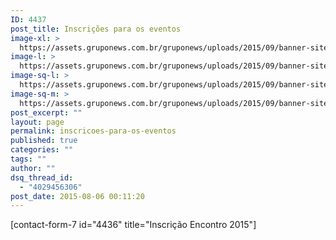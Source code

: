 ```yaml
---
ID: 4437
post_title: Inscrições para os eventos
image-xl: >
  https://assets.gruponews.com.br/gruponews/uploads/2015/09/banner-site-imersao-2015-2-1920x1080.png
image-l: >
  https://assets.gruponews.com.br/gruponews/uploads/2015/09/banner-site-imersao-2015-2-1280x720.png
image-sq-l: >
  https://assets.gruponews.com.br/gruponews/uploads/2015/09/banner-site-imersao-2015-2-1280x1280.png
image-sq-m: >
  https://assets.gruponews.com.br/gruponews/uploads/2015/09/banner-site-imersao-2015-2-720x720.png
post_excerpt: ""
layout: page
permalink: inscricoes-para-os-eventos
published: true
categories: ""
tags: ""
author: ""
dsq_thread_id:
  - "4029456306"
post_date: 2015-08-06 00:11:20
---
```

[contact-form-7 id="4436" title="Inscrição Encontro 2015"]